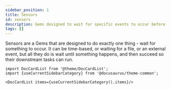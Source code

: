 ```yaml
---
sidebar_position: 1
title: Sensors
id: sensors
description: Gems designed to wait for specific events to occur before allowing downstream tasks to run
tags: []
---
```


Sensors are a Gems that are designed to do exactly one thing - wait for something to occur. It can be time-based, or waiting for a file, or an external event, but all they do is wait until something happens, and then succeed so their downstream tasks can run.

```mdx-code-block
import DocCardList from '@theme/DocCardList';
import {useCurrentSidebarCategory} from '@docusaurus/theme-common';

<DocCardList items={useCurrentSidebarCategory().items}/>
```
